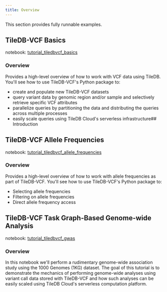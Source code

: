 ```yaml
---
title: Overview
---
```


This section provides fully runnable examples.

## TileDB-VCF Basics

notebook: [tutorial_tiledbvcf_basics](https://cloud.tiledb.com/notebooks/details/TileDB-Inc/337a0fd0-7f10-446f-b4a3-e924f7d3c209/preview)

### Overview

Provides a high-level overview of how to work with VCF data using TileDB. You'll see how to use TileDB-VCF's Python package to:

* create and populate new TileDB-VCF datasets
* query variant data by genomic region and/or sample and selectively retrieve specific VCF attributes
* parallelize queries by partitioning the data and distributing the queries across multiple processes
* easily scale queries using TileDB Cloud's serverless infrastructure## Introduction


## TileDB-VCF Allele Frequencies

notebook: [tutorial_tiledbvcf_allele_frequencies](https://cloud.tiledb.com/notebooks/details/TileDB-Inc/3e07f857-12dc-4004-a103-6eaf5058c41c/preview)

### Overview

Provides a high-level overview of how to work with allele frequencies as part of TileDB-VCF. You'll see how to use TileDB-VCF's Python package to:

* Selecting allele frequencies
* Filtering on allele frequencies
* Direct allele frequency access


## TileDB-VCF Task Graph-Based Genome-wide Analysis

notebook: [tutorial_tiledbvcf_gwas](https://cloud.tiledb.com/notebooks/details/TileDB-Inc/e637f616-a541-4167-a0b3-45ef7277042c/preview)

### Overview

In this notebook we'll perform a rudimentary genome-wide association study using the 1000 Genomes (1KG) dataset. The goal of this tutorial is to demonstrate the mechanics of performing genome-wide analyses using variant call data stored with TileDB-VCF and how such analyses can be easily scaled using TileDB Cloud's serverless computation platform.
